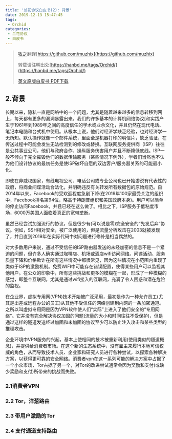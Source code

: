 ```yaml
---
title: '兰花协议白皮书(2): 背景'
date: 2019-12-13 15:47:45
tags:
 - Orchid
categories:
 - 兰花协议
 - 白皮书
---
```


> [牧之](https://github.com/muzhix)翻译[https://github.com/muzhix](https://github.com/muzhix)
>
> 转载请注明出处[https://hanbd.me/tags/Orchid/](https://hanbd.me/tags/Orchid/)
>
> [英文原版白皮书 PDF下载](https://www.orchid.com/assets/whitepaper/whitepaper.pdf)

## 2.背景

长期以来，隐私一直是网络中的一个问题，尤其是随着越来越多的信息转移到网上，每天都有更多的漏洞暴露出来。我们的许多基本的计算机网络协议[和实践产生于1961年到1989年之间的高度信任的学术或业余文化，并且仍然在现代电话、笔记本电脑和台式机中使用。从根本上说，他们对经济学缺乏经验，也对经济学一无所知。默认操作就像一个邮件系统，里面全是机器打印的明信片，缺乏验证，在传送过程中可能会发生无法检测到的修改或替换。互联网服务提供商（ISP）往往是公共事业公司，他们与政府合作、操纵服务伤害用户并且不断降低底线。ISP一般不倾向于完全摧毁他们的数据传输服务（某些情况下例外），学者们当然也不认为他们设计协议的最初任务是使ISP破坏自愿的双边客户/服务器关系的可能最小化。

即使在非威权国家，有线电视公司、电话公司或专业公司也已开始游说有代表性的政府，将商业间谍活动合法化，并明确违反有关转发所有数据包的原始规范。自2014年以来，Facebook的受欢迎程度急剧下降(在2019年100家最受关注的组织中，Facebook排名第94位，略高于特朗普组织和美国政府本身)。用户可以简单的停止访问Facebook，并且已经在这么做了。相比之下，ISP服务于低粘度市场，6000万美国人面临着真正的宽带垄断。

虽然已经尝试加强流行的协议，但是很少有(可以说是零)完全安全的“先发后弃”协议。例如，SSH相对安全，被广泛使用的，但是流量分析攻击在2003就被发现了，并且直到2019年在实际代码中对问题进行修补是相当偶然的。

对大多数用户来说，通过不受信任的ISP路由器发送的未经加密的信息不是一个紧迫的问题，但许多人确实通过咖啡店、机场或酒店wifi访问网络。间谍活动、服务质量下降和价格欺诈在所有这些情况中都很常见，因为这些情况在小范围内重现了类似于ISP的激励机制。免费WIFI中可能存在错误配置，使得某些用户可以监视其他用户。在公众的印象中，所有这些挑战和更多的模糊在一起，形成了一种模糊的感觉，即整个互联网，尤其是通过wifi接入的互联网，充满了令人困惑和潜在危险的监视。

在企业界，虚拟专用网(VPN)技术开始被广泛采用，最初是作为一种允许员工(尤其是出差或远程办公的员工)从其他不受信任的网络创建到内网的一条加密通道。之所以叫虚拟专用网是因为VPN软件使人们“实际”上进入了他们安全的“专用网络”。它并没有完全解决协议加固的问题(流量的大小和时间往往不受保护)，但是通过这样的隧道发送经过加固和未加固的协议至少可以防止注入攻击和某些类型的推理攻击。

企业环境中VPN服务的兴起，基本上使相同的技术被重新利用(使用类似的隧道概念)，并提供给消费者市场。在这个新的生态系统中，没有雇主来履行本地可信权威的角色，从而导致技术人员、企业家和研究人员进行各种尝试，以探索各种解决方案，以获得更可靠的安全网络。消费者vpn在这一系列可能的解决方案中占据了一个小众市场，Tor占据了另一个，对Tor的改进尝试通常会因为奖励和支付(或缺少奖励和支付)所带来的挑战而失败。

### 2.1消费者VPN

### 2.2 Tor，洋葱路由

### 2.3 带用户激励的Tor

### 2.4 支付通道支持路由